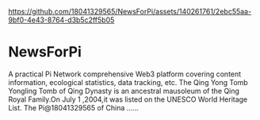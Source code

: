

https://github.com/18041329565/NewsForPi/assets/140261761/2ebc55aa-9bf0-4e43-8764-d3b5c2ff5b05

# NewsForPi
A practical Pi Network comprehensive Web3 platform covering content information, ecological statistics, data tracking, etc. 
The Qing Yong Tomb
Yongling Tomb of  Qing Dynasty is an ancestral mausoleum of the Qing Royal Family.On July 1 ,2004,it was listed on the UNESCO World Heritage List.
The Pi@18041329565 of China
......
